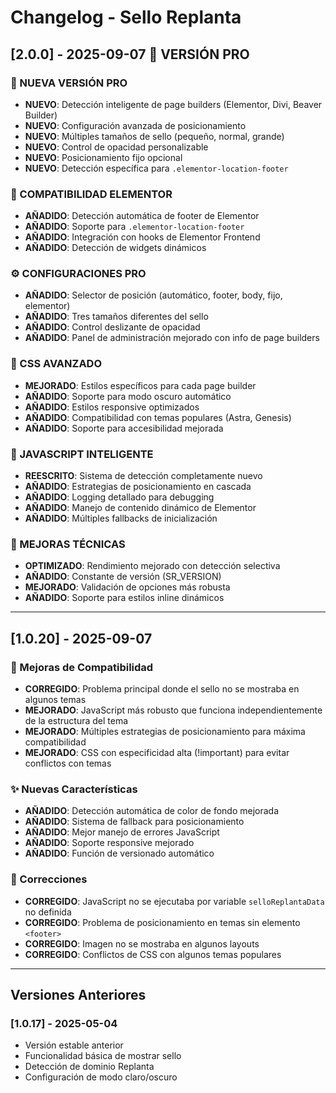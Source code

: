 # Changelog - Sello Replanta

## [2.0.0] - 2025-09-07 🚀 VERSIÓN PRO

### 🌟 NUEVA VERSIÓN PRO
- **NUEVO**: Detección inteligente de page builders (Elementor, Divi, Beaver Builder)
- **NUEVO**: Configuración avanzada de posicionamiento
- **NUEVO**: Múltiples tamaños de sello (pequeño, normal, grande)
- **NUEVO**: Control de opacidad personalizable
- **NUEVO**: Posicionamiento fijo opcional
- **NUEVO**: Detección específica para `.elementor-location-footer`

### 🎯 COMPATIBILIDAD ELEMENTOR
- **AÑADIDO**: Detección automática de footer de Elementor
- **AÑADIDO**: Soporte para `.elementor-location-footer`
- **AÑADIDO**: Integración con hooks de Elementor Frontend
- **AÑADIDO**: Detección de widgets dinámicos

### ⚙️ CONFIGURACIONES PRO
- **AÑADIDO**: Selector de posición (automático, footer, body, fijo, elementor)
- **AÑADIDO**: Tres tamaños diferentes del sello
- **AÑADIDO**: Control deslizante de opacidad
- **AÑADIDO**: Panel de administración mejorado con info de page builders

### 🎨 CSS AVANZADO
- **MEJORADO**: Estilos específicos para cada page builder
- **AÑADIDO**: Soporte para modo oscuro automático
- **AÑADIDO**: Estilos responsive optimizados
- **AÑADIDO**: Compatibilidad con temas populares (Astra, Genesis)
- **AÑADIDO**: Soporte para accesibilidad mejorada

### 📱 JAVASCRIPT INTELIGENTE
- **REESCRITO**: Sistema de detección completamente nuevo
- **AÑADIDO**: Estrategias de posicionamiento en cascada
- **AÑADIDO**: Logging detallado para debugging
- **AÑADIDO**: Manejo de contenido dinámico de Elementor
- **AÑADIDO**: Múltiples fallbacks de inicialización

### 🔧 MEJORAS TÉCNICAS
- **OPTIMIZADO**: Rendimiento mejorado con detección selectiva
- **AÑADIDO**: Constante de versión (SR_VERSION)
- **MEJORADO**: Validación de opciones más robusta
- **AÑADIDO**: Soporte para estilos inline dinámicos

---

## [1.0.20] - 2025-09-07

### 🔧 Mejoras de Compatibilidad
- **CORREGIDO**: Problema principal donde el sello no se mostraba en algunos temas
- **MEJORADO**: JavaScript más robusto que funciona independientemente de la estructura del tema
- **MEJORADO**: Múltiples estrategias de posicionamiento para máxima compatibilidad
- **MEJORADO**: CSS con especificidad alta (!important) para evitar conflictos con temas

### ✨ Nuevas Características
- **AÑADIDO**: Detección automática de color de fondo mejorada
- **AÑADIDO**: Sistema de fallback para posicionamiento
- **AÑADIDO**: Mejor manejo de errores JavaScript
- **AÑADIDO**: Soporte responsive mejorado
- **AÑADIDO**: Función de versionado automático

### 🐛 Correcciones
- **CORREGIDO**: JavaScript no se ejecutaba por variable `selloReplantaData` no definida
- **CORREGIDO**: Problema de posicionamiento en temas sin elemento `<footer>`
- **CORREGIDO**: Imagen no se mostraba en algunos layouts
- **CORREGIDO**: Conflictos de CSS con algunos temas populares

---

## Versiones Anteriores

### [1.0.17] - 2025-05-04
- Versión estable anterior
- Funcionalidad básica de mostrar sello
- Detección de dominio Replanta
- Configuración de modo claro/oscuro
